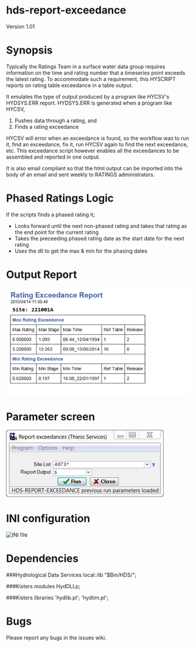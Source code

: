 hds-report-exceedance
=====================
Version 1.01

# Synopsis

Typically the Ratings Team in a surface water data group requires information on the time and rating number that a timeseries point exceeds the latest rating. To accommodate such a requirement, this HYSCRIPT reports on rating table exceedance in a table output. 

It emulates the type of output produced by a program like HYCSV's HYDSYS.ERR report. HYDSYS.ERR is generated when a program like HYCSV, 

1. Pushes data through a rating, and 
2. Finds a rating exceedance

HYCSV will error when an exceedance is found, so the workflow was to run it, find an exceedance, fix it, run HYCSV again to find the next exceedance, etc. This exceedance script however enables all the exceedances to be assembled and reported in one output.

It is also email compliant so that the html output can be imported into the body of an email and sent weekly to RATINGS administrators.

# Phased Ratings Logic

If the scripts finds a phased rating it;

* Looks forward until the next non-phased rating and takes that rating as the end point for the current rating
* Takes the preceeding phased rating date as the start date for the next rating
* Uses the dll to get the max & min for the phasing dates

# Output Report

![Output Report](/images/report.png)

# Parameter screen

![Parameter screen](/images/psc.png)

# INI configuration

![INI file](/images/ini.png)
 
# Dependencies

###Hydrological Data Services 
local::lib "$Bin/HDS/";

###Kisters modules
HydDLLp;

###Kisters libraries
'hydlib.pl';
'hydtim.pl';
  
# Bugs

Please report any bugs in the issues wiki.

